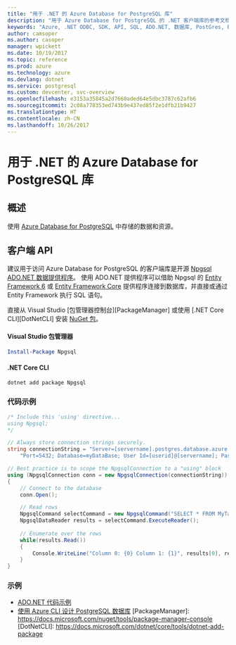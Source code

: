 ```yaml
---
title: "用于 .NET 的 Azure Database for PostgreSQL 库"
description: "用于 Azure Database for PostgreSQL 的 .NET 客户端库的参考文档"
keywords: "Azure, .NET ODBC, SDK, API, SQL, ADO.NET, 数据库, PostGres, PostgreSQL"
author: camsoper
ms.author: casoper
manager: wpickett
ms.date: 10/19/2017
ms.topic: reference
ms.prod: azure
ms.technology: azure
ms.devlang: dotnet
ms.service: postgresql
ms.custom: devcenter, svc-overview
ms.openlocfilehash: e3153a35845a2d7660aded64e5dbc3787c62afb6
ms.sourcegitcommit: 2c08a778353ed743b9e437ed85f2e1dfb21b9427
ms.translationtype: HT
ms.contentlocale: zh-CN
ms.lasthandoff: 10/26/2017
---
```

# <a name="azure-database-for-postgresql-libraries-for-net"></a>用于 .NET 的 Azure Database for PostgreSQL 库

## <a name="overview"></a>概述

使用 [Azure Database for PostgreSQL](https://docs.microsoft.com/azure/postgresql/) 中存储的数据和资源。

## <a name="client-api"></a>客户端 API

建议用于访问 Azure Database for PostgreSQL 的客户端库是开源 [Npgsql ADO.NET 数据提供程序](http://www.npgsql.org/)。 使用 ADO.NET 提供程序可以借助 Npgsql 的 [Entity Framework 6](http://www.npgsql.org/ef6/index.html) 或 [Entity Framework Core](http://www.npgsql.org/efcore/index.html) 提供程序连接到数据库，并直接或通过 Entity Framework 执行 SQL 语句。

直接从 Visual Studio [包管理器控制台][PackageManager] 或使用 [.NET Core CLI][DotNetCLI] 安装 [NuGet 包](https://www.nuget.org/packages/Npgsql)。

#### <a name="visual-studio-package-manager"></a>Visual Studio 包管理器

```powershell
Install-Package Npgsql
```

#### <a name="net-core-cli"></a>.NET Core CLI

```bash
dotnet add package Npgsql
```

### <a name="code-example"></a>代码示例

```csharp
/* Include this 'using' directive...
using Npgsql;
*/

// Always store connection strings securely. 
string connectionString = "Server=[servername].postgres.database.azure.com; " +
    "Port=5432; Database=myDataBase; User Id=[userid]@[servername]; Password=password;";

// Best practice is to scope the NpgsqlConnection to a "using" block
using (NpgsqlConnection conn = new NpgsqlConnection(connectionString))
{
    // Connect to the database
    conn.Open();

    // Read rows
    NpgsqlCommand selectCommand = new NpgsqlCommand("SELECT * FROM MyTable", conn);
    NpgsqlDataReader results = selectCommand.ExecuteReader();
    
    // Enumerate over the rows
    while(results.Read())
    {
        Console.WriteLine("Column 0: {0} Column 1: {1}", results[0], results[1]);
    }
}
```

### <a name="samples"></a>示例

- [ADO.NET 代码示例](/dotnet/framework/data/adonet/ado-net-code-examples)
- [使用 Azure CLI 设计 PostgreSQL 数据库](https://docs.microsoft.com/azure/postgresql/tutorial-design-database-using-azure-cli) [PackageManager]: https://docs.microsoft.com/nuget/tools/package-manager-console [DotNetCLI]: https://docs.microsoft.com/dotnet/core/tools/dotnet-add-package